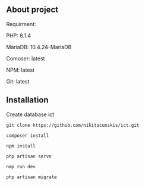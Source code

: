 ## About project
Requirment:

PHP: 8.1.4 

MariaDB: 10.4.24-MariaDB

Comoser: latest

NPM: latest

Git: latest

## Installation

Create database ict

`git clone https://github.com/nikitacunskis/ict.git`

`composer install`

`npm install`

`php artisan serve`

`nmp run dev`

`php artisan migrate`
